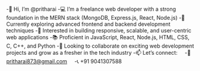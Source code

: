 -👋 Hi, I’m @pritharai
-💻 I’m a freelance web developer with a strong foundation in the MERN stack (MongoDB, Express.js, React, Node.js)
-🌱 Currently exploring advanced frontend and backend development techniques
-👀 Interested in building responsive, scalable, and user-centric web applications
-📚 Proficient in JavaScript, React, Node.js, HTML, CSS, C, C++, and Python
-🚀 Looking to collaborate on exciting web development projects and grow as a fresher in the tech industry
-📫 Let’s connect:
    -📧 pritharai873@gmail.com
    -📞 +91 9041307588
  

<!---
pritharai/pritharai is a ✨ special ✨ repository because its `README.md` (this file) appears on your GitHub profile.
You can click the Preview link to take a look at your changes.
--->
